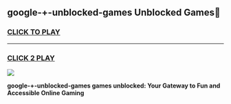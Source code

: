 
## google-+-unblocked-games Unblocked Games👋
<h3>
<a href="https://news.freeplayer.one?title=google-+-unblocked-games&ref=16F">CLICK TO PLAY</a></h3>
<hr>

<h3>
<a href="https://news.freeplayer.one?title=google-+-unblocked-games&ref=16F">CLICK 2 PLAY</a>
  
</h3>

<a href="https://news.freeplayer.one?title=google-+-unblocked-games&ref=16F/"><img src="https://clearcache.store/games.png"></a>


**google-+-unblocked-games games unblocked: Your Gateway to Fun and Accessible Online Gaming**
